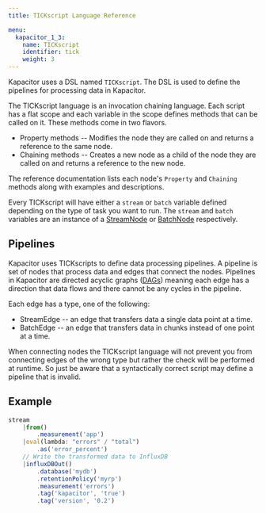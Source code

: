```yaml
---
title: TICKscript Language Reference

menu:
  kapacitor_1_3:
    name: TICKscript
    identifier: tick
    weight: 3
---
```


Kapacitor uses a DSL named `TICKscript`.
The DSL is used to define the pipelines for processing data in Kapacitor.

The TICKscript language is an invocation chaining language.
Each script has a flat scope and each variable in the scope
defines methods that can be called on it.
These methods come in two flavors.

* Property methods -- Modifies the node they are called on and returns a reference to the same node.
* Chaining methods -- Creates a new node as a child of the node they are called on and returns a reference to the new node.

The reference documentation lists each node's `Property` and `Chaining` methods along with examples and descriptions.

Every TICKscript will have either a `stream` or `batch` variable defined depending on the type of task you want to run.
The `stream` and `batch` variables are an instance of a [StreamNode](/kapacitor/v1.3/nodes/stream_node/) or [BatchNode](/kapacitor/v1.3/nodes/batch_node/) respectively.

Pipelines
---------

Kapacitor uses TICKscripts to define data processing pipelines.
A pipeline is set of nodes that process data and edges that connect the nodes.
Pipelines in Kapacitor are directed acyclic graphs ([DAGs](https://en.wikipedia.org/wiki/Directed_acyclic_graph)) meaning 
each edge has a direction that data flows and there cannot be any cycles in the pipeline.

Each edge has a type, one of the following:

* StreamEdge -- an edge that transfers data a single data point at a time.
* BatchEdge -- an edge that transfers data in chunks instead of one point at a time.

When connecting nodes the TICKscript language will not prevent you from connecting edges of the wrong type but rather the check will be performed at runtime.
So just be aware that a syntactically correct script may define a pipeline that is invalid.

Example
-------

```javascript
stream
    |from()
        .measurement('app')
    |eval(lambda: "errors" / "total")
        .as('error_percent')
    // Write the transformed data to InfluxDB
    |influxDBOut()
        .database('mydb')
        .retentionPolicy('myrp')
        .measurement('errors')
        .tag('kapacitor', 'true')
        .tag('version', '0.2')
```

